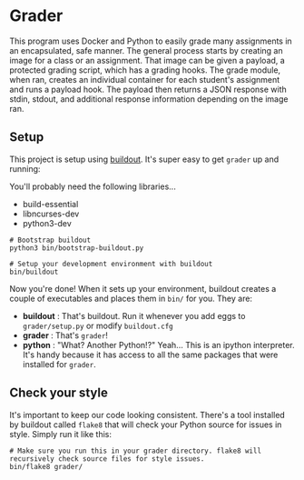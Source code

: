 # Grader
This program uses Docker and Python to easily grade many assignments in an encapsulated, safe manner. The general process starts by creating an image for a class or an assignment. That image can be given a payload, a protected grading script, which has a grading hooks. The grade module, when ran, creates an individual container for each student's assignment and runs a payload hook. The payload then returns a JSON response with stdin, stdout, and additional response information depending on the image ran.

## Setup

This project is setup using [buildout](http://www.buildout.org/en/latest/). It's super easy to get `grader` up and running:

You'll probably need the following libraries...

* build-essential
* libncurses-dev
* python3-dev

```shell
# Bootstrap buildout
python3 bin/bootstrap-buildout.py

# Setup your development environment with buildout
bin/buildout
```

Now you're done! When it sets up your environment, buildout creates a couple of executables and places them in `bin/` for you. They are:

* **buildout** : That's buildout. Run it whenever you add eggs to `grader/setup.py` or modify `buildout.cfg`
* **grader** : That's `grader`!
* **python** : "What? Another Python!?" Yeah... This is an ipython interpreter. It's handy because it has access to all the same packages that were installed for `grader`.

## Check your style

It's important to keep our code looking consistent. There's a tool installed by buildout called `flake8` that will check your Python source for issues in style. Simply run it like this:

```shell
# Make sure you run this in your grader directory. flake8 will recursively check source files for style issues.
bin/flake8 grader/
```
